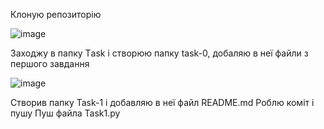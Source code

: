 Клоную репозиторію

![image](https://user-images.githubusercontent.com/86048678/122917528-cf1f6c00-d366-11eb-995d-67c29c202e2b.png)

Заходжу в папку Тask і створюю папку task-0, добаляю в неї файли з першого завдання

![image](https://user-images.githubusercontent.com/86048678/122917866-2a515e80-d367-11eb-84c4-a60c0d380181.png)

Створив папку Task-1 і добавляю в неї файл README.md
Роблю коміт і пушу
Пуш файла Task1.py


